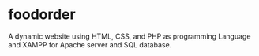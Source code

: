 # foodorder
A dynamic website using HTML, CSS, and PHP as programming Language and XAMPP for Apache server and SQL database.
